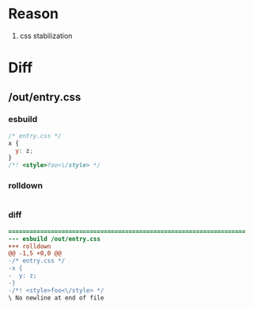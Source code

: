 # Reason
1. css stabilization
# Diff
## /out/entry.css
### esbuild
```js
/* entry.css */
x {
  y: z;
}
/*! <style>foo<\/style> */
```
### rolldown
```js

```
### diff
```diff
===================================================================
--- esbuild	/out/entry.css
+++ rolldown	
@@ -1,5 +0,0 @@
-/* entry.css */
-x {
-  y: z;
-}
-/*! <style>foo<\/style> */
\ No newline at end of file

```